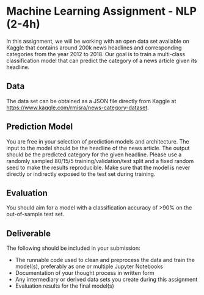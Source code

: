 # Machine Learning Assignment - NLP (2-4h)

In this assignment, we will be working with an open data set available on Kaggle that contains around 200k news headlines and corresponding categories from the year 2012 to 2018. Our goal is to train a multi-class classification model that can predict the category of a news article given its headline. 

## Data

The data set can be obtained as a JSON file directly from Kaggle at https://www.kaggle.com/rmisra/news-category-dataset.

## Prediction Model 

You are free in your selection of prediction models and architecture. The input to the model should be the headline of the news article. The output should be the predicted category for the given headline. Please use a randomly sampled 80/15/5 training/validation/test split and a fixed random seed to make the results reproducible. Make sure that the model is never directly or indirectly exposed to the test set during training.   

## Evaluation

You should aim for a model with a classification accuracy of >90% on the out-of-sample test set.

## Deliverable

The following should be included in your submission:

- The runnable code used to clean and preprocess the data and train the model(s), preferably as one or multiple Jupyter Notebooks
- Documentation of your thought process in written form
- Any intermediary or derived data sets you create during this assignment
- Evaluation results for the final model(s)
